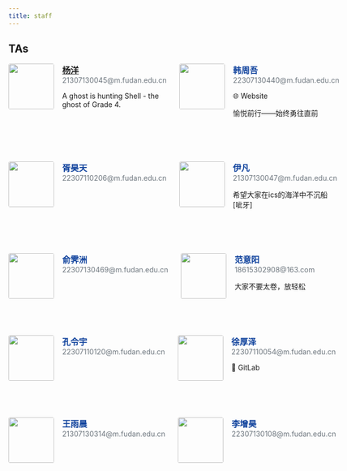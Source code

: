 ```yaml
---
title: staff
---
```


## TAs


<div style="display: flex; margin-bottom: 4.5rem!important;">
<div style="flex: 1; display: flex; align-self: flex-start; padding-right: 25px;">
<div><image src="yangyang.jpg" style="width: 90px; height: 90px; border-radius:4%!important; margin-right: 1rem!important;"></image></div>
<div style="flex: 1;">
  <h3 style="margin-top: 0; margin-bottom: 0rem; color: #0e419c"><a href="https://www.cameudis.com">杨洋</a></h3>
  <p style="margin-block-start: 0em; margin-block-end: 0em; font-size=14px; color: #6c757d;">21307130045@m.fudan.edu.cn</p>
  <p>A ghost is hunting Shell - the ghost of Grade 4.</p>
</div>
</div>
<div style="flex: 1; display: flex; align-self: flex-start;">
<div><image src="zhouwu.JPG" style="width: 90px; height: 90px; border-radius:4%!important; margin-right: 1rem!important;"></image></div>
<div style="flex: 1;">
  <h3 style="margin-top: 0; margin-bottom: 0rem; color: #0e419c">韩周吾</h3>
  <p style="margin-block-start: 0em; margin-block-end: 0em; font-size=14px; color: #6c757d;">22307130440@m.fudan.edu.cn</p>
  <p>🌐 Website</p>
  <p>愉悦前行——始终勇往直前</p>
</div>
</div>
</div>

<div style="display: flex; margin-bottom: 4.5rem!important; margin-top: 2rem">
<div style="flex: 1; display: flex; align-self: flex-start; padding-right: 25px;">
<div><image src="haotian.jpg" style="width: 90px; height: 90px; border-radius:4%!important; margin-right: 1rem!important;"></image></div>
<div style="flex: 1;">
  <h3 style="margin-top: 0; margin-bottom: 0rem; color: #0e419c">胥昊天</h3>
  <p style="margin-block-start: 0em; margin-block-end: 0em; font-size=14px; color: #6c757d;">22307110206@m.fudan.edu.cn</p>
</div>
</div>
<div style="flex: 1; display: flex; align-self: flex-start;">
<div><image src="yifan.jpg" style="width: 90px; height: 90px; border-radius:4%!important; margin-right: 1rem!important;"></image></div>
<div style="flex: 1;">
  <h3 style="margin-top: 0; margin-bottom: 0rem; color: #0e419c">伊凡</h3>
  <p style="margin-block-start: 0em; margin-block-end: 0em; font-size=14px; color: #6c757d;">21307130047@m.fudan.edu.cn</p>
  <p>希望大家在ics的海洋中不沉船[呲牙]</p>
</div>
</div>
</div>


<div style="display: flex; margin-bottom: 4.5rem!important; margin-top: 2rem">
<div style="flex: 1; display: flex; align-self: flex-start; padding-right: 25px;">
<div><image src="jizhou.JPG" style="width: 90px; height: 90px; border-radius:4%!important; margin-right: 1rem!important;"></image></div>
<div style="flex: 1;">
  <h3 style="margin-top: 0; margin-bottom: 0rem; color: #0e419c">俞霁洲</h3>
  <p style="margin-block-start: 0em; margin-block-end: 0em; font-size=14px; color: #6c757d;">22307130469@m.fudan.edu.cn</p>
</div>
</div>
<div style="flex: 1; display: flex; align-self: flex-start;">
<div><image src="yiyang.JPG" style="width: 90px; height: 90px; border-radius:4%!important; margin-right: 1rem!important;"></image></div>
<div style="flex: 1;">
  <h3 style="margin-top: 0; margin-bottom: 0rem; color: #0e419c">范意阳</h3>
  <p style="margin-block-start: 0em; margin-block-end: 0em; font-size=14px; color: #6c757d;">18615302908@163.com</p>
  <p>大家不要太卷，放轻松</p>
</div>
</div>
</div>

<div style="display: flex; margin-bottom: 4.5rem!important; margin-top: 2rem">
<div style="flex: 1; display: flex; align-self: flex-start; padding-right: 25px;">
<div><image src="lingyu.jpg" style="width: 90px; height: 90px; border-radius:4%!important; margin-right: 1rem!important;"></image></div>
<div style="flex: 1;">
  <h3 style="margin-top: 0; margin-bottom: 0rem; color: #0e419c">孔令宇</h3>
  <p style="margin-block-start: 0em; margin-block-end: 0em; font-size=14px; color: #6c757d;">22307110120@m.fudan.edu.cn</p>
</div>
</div>
<div style="flex: 1; display: flex; align-self: flex-start;">
<div><image src="houze.jpg" style="width: 90px; height: 90px; border-radius:4%!important; margin-right: 1rem!important;"></image></div>
<div style="flex: 1;">
  <h3 style="margin-top: 0; margin-bottom: 0rem; color: #0e419c">徐厚泽</h3>
  <p style="margin-block-start: 0em; margin-block-end: 0em; font-size=14px; color: #6c757d;">22307110054@m.fudan.edu.cn</p>
  <p>🔀 GitLab</p>
</div>
</div>
</div>

<div style="display: flex; margin-bottom: 4.5rem!important; margin-top: 2rem">
<div style="flex: 1; display: flex; align-self: flex-start; padding-right: 25px;">
<div><image src="yuchen.jpg" style="width: 90px; height: 90px; border-radius:4%!important; margin-right: 1rem!important;"></image></div>
<div style="flex: 1;">
  <h3 style="margin-top: 0; margin-bottom: 0rem; color: #0e419c">王雨晨</h3>
  <p style="margin-block-start: 0em; margin-block-end: 0em; font-size=14px; color: #6c757d;">21307130314@m.fudan.edu.cn</p>
</div>
</div>
<div style="flex: 1; display: flex; align-self: flex-start;">
<div><image src="zenghao.jpg" style="width: 90px; height: 90px; border-radius:4%!important; margin-right: 1rem!important;"></image></div>
<div style="flex: 1;">
  <h3 style="margin-top: 0; margin-bottom: 0rem; color: #0e419c">李增昊</h3>
  <p style="margin-block-start: 0em; margin-block-end: 0em; font-size=14px; color: #6c757d;">22307130108@m.fudan.edu.cn</p>
</div>
</div>
</div>




  <!-- <p>🧮 DataLab</p>
  <p>💣 BombLab</p>
  <p>⏯️ CoroutineLab</p>
  <p>💾 CacheLab</p>
  <p>⛓️ MakeLab</p>
  <p>💻 PJ</p> -->
